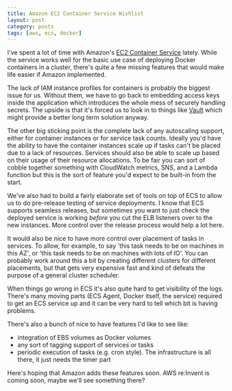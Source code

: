 ```yaml
---
title: Amazon EC2 Container Service Wishlist
layout: post
category: posts
tags: [aws, ecs, docker]
---
```


I've spent a lot of time with Amazon's [EC2 Container
Service](http://docs.aws.amazon.com/AmazonECS/latest/developerguide/Welcome.html)
lately. While the service works well for the basic use case of deploying
Docker containers in a cluster, there's quite a few missing features
that would make life easier if Amazon implemented.

The lack of IAM instance profiles for containers is probably the biggest
issue for us. Without them, we have to go back to embedding access keys
inside the application which introduces the whole mess of securely
handling secrets. The upside is that it's forced us to look in to things
like [Vault](https://vaultproject.io/) which might provide a better long
term solution anyway.

The other big sticking point is the complete lack of any autoscaling
support, either for container instances or for service task counts.
Ideally you'd have the ability to have the container instances scale
up if tasks can't be placed due to a lack of resources. Services should
also be able to scale up based on their usage of their resource
allocations. To be fair you can sort of cobble together something with
CloudWatch metrics, SNS, and a Lambda function but this is the sort of
feature you'd expect to be built-in from the start. 

We've also had to build a fairly elaborate set of tools on top of ECS to
allow us to do pre-release testing of service deployments. I know that
ECS supports seamless releases, but sometimes you want to just check
the deployed service is working *before* you cut the ELB listeners over
to the new instances. More control over the release process would help a
lot here.

It would also be nice to have more control over placement of tasks in
services. To allow, for example, to say 'this task needs to be on
machines in this AZ', or 'this task needs to be on machines with lots of
IO'. You can probably work around this a bit by creating different
clusters for different placements, but that gets very expensive fast and
kind of defeats the purpose of a general cluster scheduler.

When things go wrong in ECS it's also quite hard to get visibility of
the logs. There's many moving parts (ECS Agent, Docker itself, the
service) required to get an ECS service up and it can be very hard to
tell which bit is having problems.

There's also a bunch of nice to have features I'd like to see like:

* integration of EBS volumes as Docker volumes
* any sort of tagging support of services or tasks
* periodic execution of tasks (e.g. cron style). The infrastructure is
  all there, it just needs the timer part

Here's hoping that Amazon adds these features soon. AWS re:Invent is
coming soon, maybe we'll see something there?

